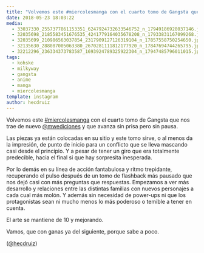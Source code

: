 ```yaml
---
title: "Volvemos este #miercolesmanga con el cuarto tomo de Gangsta que nos trae de nuevo @mwediciones y que avanza sin prisa pero sin pausa"
date: 2018-05-23 18:03:22
media: 
  - 33037330_2557377861153351_6247924732633546752_n_17949186928037146.jpg
  - 32035698_2185583451676535_4241779164035678208_n_17933831167099268.jpg
  - 32035699_210986563037854_2317909127126319104_n_17857558750254650.jpg
  - 32135630_288087005063380_2670281111812177920_n_17847694744265795.jpg
  - 32212296_236334373783587_1693924789325922304_n_17947485796011015.jpg
tags: 
  - kohske
  - milkyway
  - gangsta
  - anime
  - manga
  - miercolesmanga
template: instagram
author: hecdruiz
---
```


Volvemos este [#miercolesmanga](/tags/miercolesmanga) con el cuarto tomo de Gangsta que nos trae de nuevo [@mwediciones](https://instagram.com/mwediciones) y que avanza sin prisa pero sin pausa.


Las piezas ya están colocadas en su sitio y este tomo sirve, o al menos da la impresión, de punto de inicio para un conflicto que se lleva mascando casi desde el principio. Y a pesar de tener un giro que era totalmente predecible, hacia el final si que hay sorpresita inesperada.


Por lo demás en su línea de acción fantabulosa y ritmo trepidante, recuperando el pulso después de un tomo de flashback más pausado que nos dejó casi con más preguntas que respuestas. Empezamos a ver más desarrollo y relaciones entre las  distintas familias con nuevos  personajes a cada cual más molón. Y además sin necesidad de power-ups ni que los protagonistas sean ni mucho  menos lo más poderoso o temible a tener en cuenta.


El arte se mantiene de 10 y mejorando.


Vamos, que con ganas ya del siguiente, porque sabe a poco.




([@hecdruiz](https://instagram.com/hecdruiz))





